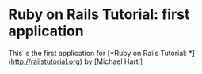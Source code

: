 # Ruby on Rails Tutorial: first application

This is the first application for
[*Ruby on Rails Tutorial: *] (http://railstutorial.org)
by [Michael Hartl]
